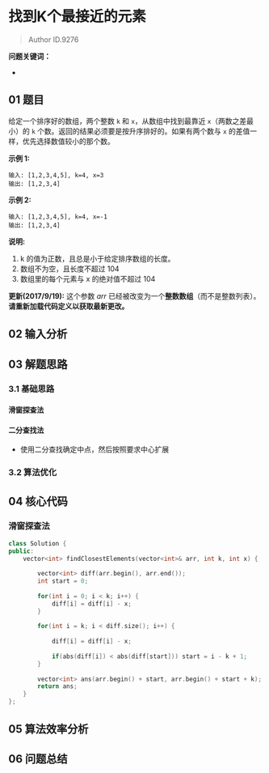 # 找到K个最接近的元素
> Author ID.9276 

**问题关键词：**

- 

## 01 题目

给定一个排序好的数组，两个整数 `k` 和 `x`，从数组中找到最靠近 `x`（两数之差最小）的 `k` 个数。返回的结果必须要是按升序排好的。如果有两个数与 `x` 的差值一样，优先选择数值较小的那个数。

**示例 1:**

```
输入: [1,2,3,4,5], k=4, x=3
输出: [1,2,3,4]
```

 

**示例 2:**

```
输入: [1,2,3,4,5], k=4, x=-1
输出: [1,2,3,4]
```

 

**说明:**

1. k 的值为正数，且总是小于给定排序数组的长度。
2. 数组不为空，且长度不超过 104
3. 数组里的每个元素与 x 的绝对值不超过 104

 

**更新(2017/9/19):**
这个参数 *arr* 已经被改变为一个**整数数组**（而不是整数列表）。 **请重新加载代码定义以获取最新更改。**

## 02 输入分析



## 03 解题思路

### 3.1 基础思路

#### 滑窗探查法

#### 二分查找法

- 使用二分查找确定中点，然后按照要求中心扩展

### 3.2 算法优化



## 04 核心代码

### 滑窗探查法

```c++
class Solution {
public:
    vector<int> findClosestElements(vector<int>& arr, int k, int x) {
        
        vector<int> diff(arr.begin(), arr.end());
        int start = 0;
        
        for(int i = 0; i < k; i++) {
            diff[i] = diff[i] - x;
        }
        
        for(int i = k; i < diff.size(); i++) {
            
            diff[i] = diff[i] - x;
            
            if(abs(diff[i]) < abs(diff[start])) start = i - k + 1;
        }
        
        vector<int> ans(arr.begin() + start, arr.begin() + start + k);
        return ans;
    }
};
```



## 05 算法效率分析



## 06 问题总结

